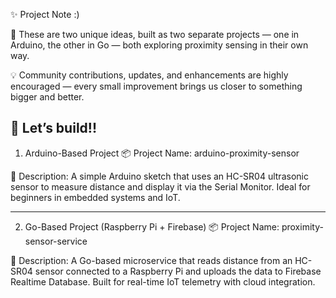 ✨  Project Note :)

🚀 These are two unique ideas, built as two separate projects — one in Arduino, the other in Go — both exploring proximity sensing in their own way.

💡 Community contributions, updates, and enhancements are highly encouraged — every small improvement brings us closer to something bigger and better.

🤝 Let’s build!!
---

 1. Arduino-Based Project
📦 Project Name: arduino-proximity-sensor

📄 Description:
A simple Arduino sketch that uses an HC-SR04 ultrasonic sensor to measure distance and display it via the Serial Monitor. Ideal for beginners in embedded systems and IoT.

-----

 2. Go-Based Project (Raspberry Pi + Firebase)
📦 Project Name: proximity-sensor-service

📄 Description:
A Go-based microservice that reads distance from an HC-SR04 sensor connected to a Raspberry Pi and uploads the data to Firebase Realtime Database. Built for real-time IoT telemetry with cloud integration.
